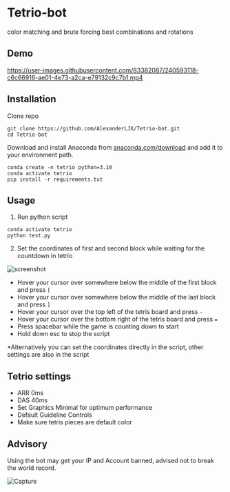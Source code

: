 # Tetrio-bot
color matching and brute forcing best combinations and rotations

## Demo

https://user-images.githubusercontent.com/83382087/240593118-c6c66916-ae01-4e73-a2ca-e79132c9c7b1.mp4

## Installation

Clone repo

```
git clone https://github.com/AlexanderLJX/Tetrio-bot.git
cd Tetrio-bot
```

Download and install Anaconda from [anaconda.com/download](https://www.anaconda.com/download/) and add it to your environment path.

```
conda create -n tetrio python=3.10
conda activate tetrio
pip install -r requirements.txt
```

## Usage

1. Run python script

```
conda activate tetrio
python test.py
```

2. Set the coordinates of first and second block while waiting for the countdown in tetrio


![screenshot](https://github.com/AlexanderLJX/Tetrio-bot/assets/83382087/c6b4ab6c-05e6-4eb1-b8b3-eb86a21980ce)

- Hover your cursor over somewhere below the middle of the first block and press `[`
- Hover your cursor over somewhere below the middle of the last block and press `]`
- Hover your cursor over the top left of the tetris board and press `-`
- Hover your cursor over the bottom right of the tetris board and press `=`
- Press spacebar while the game is counting down to start
- Hold down esc to stop the script

*Alternatively you can set the coordinates directly in the script, other settings are also in the script

## Tetrio settings
- ARR 0ms
- DAS 40ms
- Set Graphics Minimal for optimum performance
- Default Guideline Controls
- Make sure tetris pieces are default color

## Advisory

Using the bot may get your IP and Account banned, advised not to break the world record.

![Capture](https://github.com/AlexanderLJX/Tetrio-bot/assets/83382087/8ea50bc0-ffd8-49b6-8a26-23fe7e1b21f1)
